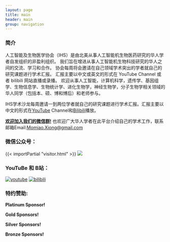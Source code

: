 ```yaml
---
layout: page
title: main
header: main
group: navigation
---
```


### 简介

人工智能及生物医学协会（IHS）是由北美从事人工智能机生物医药研究的华人学者自发组织的非盈利组织。 我们旨在增进从事人工智能机生物科技研究的华人之间的交流、学习和合作。 协会每周将会邀请在自己领域学术突出的学者就自己的研究课题进行学术汇报。
汇报主要以中文或英文的形式在 YouTube Channel 或者 bilibili 网站直播或录播。 欢迎从事人工智能，计算机科学，遗传学、基因组学、生物信息学、生物统计学、进化生物学，神经生物学，分子生物学相关领域的华人同学（包括本、硕、博和博后）和老师参与。

IHS学术沙龙每周邀请一到两位学者就自己的研究课题进行学术汇报。汇报主要以中文的形式在[YouTube](https://www.youtube.com/channel/UCk4tsPZOzGkP2IaU4YvUG_g/videos) Channel和[Bilibili](https://space.bilibili.com/298768313)播放。

**[欢迎加入我们的微信群!](http://cgmonline.co/subscribe/)** 也欢迎广大华人学者在此平台介绍自己的学术工作，联系邮箱Email:[Momiao.Xiong@gmail.com](mailto:Momiao.Xiong@gmail.com)

### 微信公众号：

{{< importPartial "visitor.html" >}}
![](https://i.imgur.com/b6b2xJu.jpg)

### YouTuBe 和 B站：

[![youtube](https://i.imgur.com/lpRE6AW.png)](https://www.youtube.com/channel/UCk4tsPZOzGkP2IaU4YvUG_g/videos)
[![bilibili](https://i.imgur.com/nDiHERQ.png)](https://space.bilibili.com/298768313)

### 特约赞助:

**Platinum Sponsor!**

**Gold Sponsors!**

**Silver Sponsors!**

**Bronze Sponsors!**





